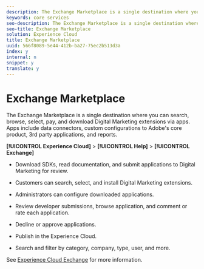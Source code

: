 ```yaml
---
description: The Exchange Marketplace is a single destination where you can search, browse, select, pay, and download Digital Marketing extensions via apps. Apps include data connectors, custom configurations to Adobe's core product, 3rd party applications, and reports.
keywords: core services
seo-description: The Exchange Marketplace is a single destination where you can search, browse, select, pay, and download Digital Marketing extensions via apps. Apps include data connectors, custom configurations to Adobe's core product, 3rd party applications, and reports.
seo-title: Exchange Marketplace
solution: Experience Cloud
title: Exchange Marketplace
uuid: 566f8089-5e44-412b-ba27-75ec2b513d3a
index: y
internal: n
snippet: y
translate: y
---
```


# Exchange Marketplace

The Exchange Marketplace is a single destination where you can search, browse, select, pay, and download Digital Marketing extensions via apps. Apps include data connectors, custom configurations to Adobe's core product, 3rd party applications, and reports.

**[!UICONTROL Experience Cloud]** > **[!UICONTROL Help]** > **[!UICONTROL Exchange]** 

<!-- <p>https://wiki.corp.adobe.com/display/marketingcloud/Marketing+Cloud+Exchange </p> 
<p>https://wiki.corp.adobe.com/display/marketingcloud/Marketplace+Implementation#MarketplaceImplementation-Anonymousvsauthenticatedexperience </p> -->

* Download SDKs, read documentation, and submit applications to Digital Marketing for review. 

* Customers can search, select, and install Digital Marketing extensions. 

* Administrators can configure downloaded applications. 

* Review developer submissions, browse application, and comment or rate each application. 

* Decline or approve applications. 

* Publish in the Experience Cloud. 

* Search and filter by category, company, type, user, and more. 



See [Experience Cloud Exchange](https://marketing.adobe.com/exchange) for more information. 
